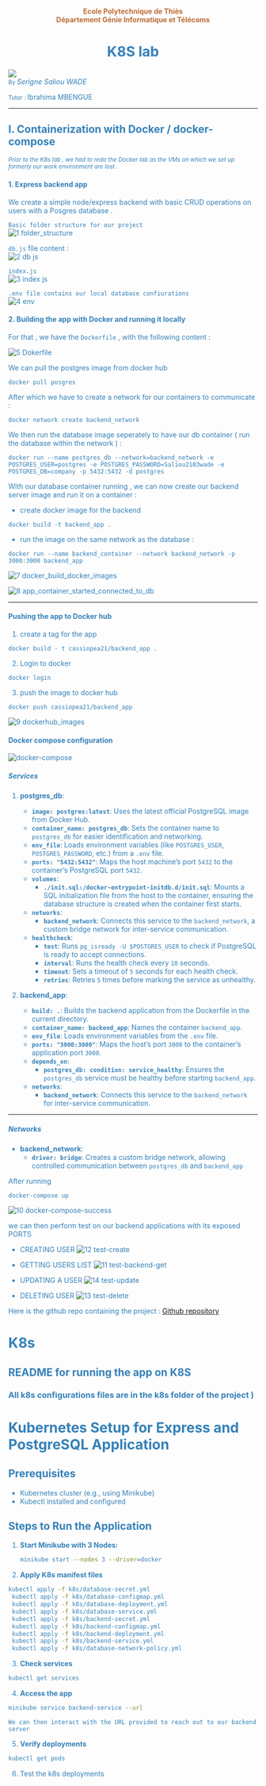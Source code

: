 

<h4  align="center"><font  color="#BD6C37">

Ecole Polytechnique de Thiès
<br>
Département Génie Informatique et Télécoms
</h4>

<h1  align="center"><font  color="#3581B8">
K8S lab
</h1>
<img src="https://github.com/user-attachments/assets/202dd906-7e7f-4de5-acf9-0b9bf88abe6f" />
<div align="left">
<small align="left">By </small><i>Serigne Saliou WADE</i>

<span align="right"><small>Tutor  : </small> Ibrahima MBENGUE</span>
</div>


---

## I. Containerization with Docker / docker-compose 
<small><i> Prior to the K8s lab , we had to redo the Docker lab as the VMs on which we set up formerly our work environment are lost . </i></small>

#### 1. Express backend app 
We create a simple node/express backend with basic CRUD operations on users with a Posgres database . 

`Basic folder structure for our project`  
![1 folder_structure](https://github.com/user-attachments/assets/cdf76d7b-04e8-4839-978b-0c1ad8330b0b)


`db.js` file content :   
![2 db js](https://github.com/user-attachments/assets/64befbc0-4203-46a4-ac45-0baca1ac75f7)

  
`index.js`  
![3 index js](https://github.com/user-attachments/assets/a06c11ea-04f6-4f98-970d-6d2cd5c92d95)


`.env file contains our local database confiurations`   
![4 env](https://github.com/user-attachments/assets/2f55f818-88f9-43b6-a633-4f52ac6ed0bc)


#### 2. Building the app with Docker and running it locally 
For that , we have the `Dockerfile` , with the following content :

![5 Dokerfile](https://github.com/user-attachments/assets/79799a9e-7165-4dd9-a7c0-034a796f48c1)


We can pull the postgres image from docker hub  
```docker 
docker pull posgres
```

After which we have to create a network for our containers to communicate : 
```docker
docker network create backend_network 
``` 

We then run the database image seperately to have our db container ( run the database within the network ) : 

```docker
docker run --name postgres_db --network=backend_network -e POSTGRES_USER=postgres -e POSTGRES_PASSWORD=Saliou2103wade -e POSTGRES_DB=company -p 5432:5432 -d postgres
```

With our database container running , we can now create our backend server image and run it on a container : 

* create docker image for the backend
```docker 
docker build -t backend_app . 
```  

* run the image on the same network as the database :
```docker 
docker run --name backend_container --network backend_network -p 3000:3000 backend_app 
```      
![7 docker_build_docker_images](https://github.com/user-attachments/assets/c6e83dca-319e-413b-a5be-637c285dbcd0)

![8 app_container_started_connected_to_db](https://github.com/user-attachments/assets/881f86f4-aca5-49a9-8200-f97855543af6)

---
#### Pushing the app to Docker hub 
1. create a tag for the app  
```docker 
docker build - t cassiopea21/backend_app . 
```

2. Login to docker 
```docker 
docker login
```  

3. push the image to docker hub 
```docker 
docker push cassiopea21/backend_app 
```
![9 dockerhub_images](https://github.com/user-attachments/assets/ec4c4a51-bb29-42e8-8ee5-ee7e124f55bd)


#### Docker compose configuration 
![docker-compose](https://github.com/user-attachments/assets/fc6e0a30-96b0-4f99-8a02-c969fb010633)

    
 

##### Services

1.  **postgres_db**:
    
    -   **`image: postgres:latest`**: Uses the latest official PostgreSQL image from Docker Hub.
    -   **`container_name: postgres_db`**: Sets the container name to `postgres_db` for easier identification and networking.
    -   **`env_file`**: Loads environment variables (like `POSTGRES_USER`, `POSTGRES_PASSWORD`, etc.) from a `.env` file.
    -   **`ports: "5432:5432"`**: Maps the host machine’s port `5432` to the container’s PostgreSQL port `5432`.
    -   **`volumes`**:
        -   **`./init.sql:/docker-entrypoint-initdb.d/init.sql`**: Mounts a SQL initialization file from the host to the container, ensuring the database structure is created when the container first starts.
    -   **`networks`**:
        -   **`backend_network`**: Connects this service to the `backend_network`, a custom bridge network for inter-service communication.
    -   **`healthcheck`**:
        -   **`test`**: Runs `pg_isready -U $POSTGRES_USER` to check if PostgreSQL is ready to accept connections.
        -   **`interval`**: Runs the health check every `10` seconds.
        -   **`timeout`**: Sets a timeout of `5` seconds for each health check.
        -   **`retries`**: Retries `5` times before marking the service as unhealthy.
2.  **backend_app**:
    
    -   **`build: .`**: Builds the backend application from the Dockerfile in the current directory.
    -   **`container_name: backend_app`**: Names the container `backend_app`.
    -   **`env_file`**: Loads environment variables from the `.env` file.
    -   **`ports: "3000:3000"`**: Maps the host’s port `3000` to the container’s application port `3000`.
    -   **`depends_on`**:
        -   **`postgres_db: condition: service_healthy`**: Ensures the `postgres_db` service must be healthy before starting `backend_app`.
    -   **`networks`**:
        -   **`backend_network`**: Connects this service to the `backend_network` for inter-service communication.

----------

##### Networks

-   **backend_network**:
    -   **`driver: bridge`**: Creates a custom bridge network, allowing controlled communication between `postgres_db` and `backend_app`



After running 
```docker 
docker-compose up 
```

![10 docker-compose-success](https://github.com/user-attachments/assets/c74458b5-1fc9-4187-8cb0-8069bb78976a)

we can then perform test on our backend applications with its exposed PORTS 

* CREATING USER
  ![12 test-create](https://github.com/user-attachments/assets/a1636905-fa57-4189-a046-e16d53e53cf3)

* GETTING USERS LIST
  ![11 test-backend-get](https://github.com/user-attachments/assets/f34f8cfe-64c5-46f0-b8bf-0d302eea52f8)

* UPDATING A USER
  ![14 test-update](https://github.com/user-attachments/assets/ddd864a0-0440-4676-9b21-a06e7c2e37bf)

* DELETING USER
  ![13 test-delete](https://github.com/user-attachments/assets/f0f4de00-8bcf-4248-b42f-8b315ff9cbc0)
  


Here is the github repo containing the project : 
[Github repository](https://github.com/Cassiopea2103/Devops_Docker_K8s/tree/master/express-postgres)



# K8s 

## README for running the app on K8S 
### All k8s configurations files are in the k8s folder of the project ) 
# Kubernetes Setup for Express and PostgreSQL Application

## Prerequisites

- Kubernetes cluster (e.g., using Minikube)
- Kubectl installed and configured

## Steps to Run the Application

1. **Start Minikube with 3 Nodes:**
   ```bash
   minikube start --nodes 3 --driver=docker
   ```   
2. **Apply K8s manifest files**
 ```bash
 kubectl apply -f k8s/database-secret.yml
  kubectl apply -f k8s/database-configmap.yml
  kubectl apply -f k8s/database-deployment.yml
  kubectl apply -f k8s/database-service.yml
  kubectl apply -f k8s/backend-secret.yml
  kubectl apply -f k8s/backend-configmap.yml
  kubectl apply -f k8s/backend-deployment.yml
  kubectl apply -f k8s/backend-service.yml
  kubectl apply -f k8s/database-network-policy.yml
  ```


3. **Check services**
```bash
kubectl get services
```
4. **Access the app**
 ```bash
 minikube service backend-service --url
```
`We can then interact with the URL provided to reach out to our backend server`

5. **Verify deployments**
 ```bash
kubectl get pods
```

6. Test the k8s deployments
  
  
  

